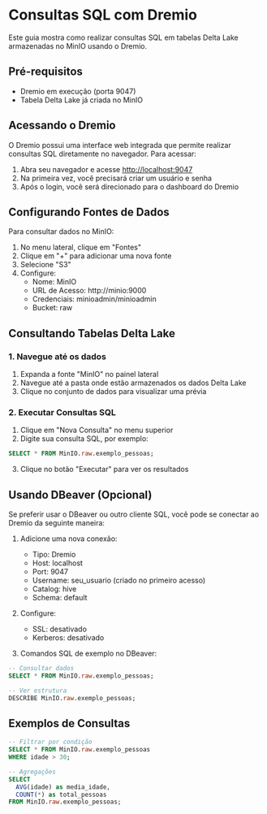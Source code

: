 # Consultas SQL com Dremio

Este guia mostra como realizar consultas SQL em tabelas Delta Lake armazenadas no MinIO usando o Dremio.

## Pré-requisitos

- Dremio em execução (porta 9047)
- Tabela Delta Lake já criada no MinIO

## Acessando o Dremio

O Dremio possui uma interface web integrada que permite realizar consultas SQL diretamente no navegador. Para acessar:

1. Abra seu navegador e acesse [http://localhost:9047](http://localhost:9047)
2. Na primeira vez, você precisará criar um usuário e senha
3. Após o login, você será direcionado para o dashboard do Dremio

## Configurando Fontes de Dados

Para consultar dados no MinIO:

1. No menu lateral, clique em "Fontes"
2. Clique em "+" para adicionar uma nova fonte
3. Selecione "S3"
4. Configure:
   - Nome: MinIO
   - URL de Acesso: http://minio:9000
   - Credenciais: minioadmin/minioadmin
   - Bucket: raw

## Consultando Tabelas Delta Lake

### 1. Navegue até os dados

1. Expanda a fonte "MinIO" no painel lateral
2. Navegue até a pasta onde estão armazenados os dados Delta Lake
3. Clique no conjunto de dados para visualizar uma prévia

### 2. Executar Consultas SQL

1. Clique em "Nova Consulta" no menu superior
2. Digite sua consulta SQL, por exemplo:

```sql
SELECT * FROM MinIO.raw.exemplo_pessoas;
```

3. Clique no botão "Executar" para ver os resultados

## Usando DBeaver (Opcional)

Se preferir usar o DBeaver ou outro cliente SQL, você pode se conectar ao Dremio da seguinte maneira:

1. Adicione uma nova conexão:
   - Tipo: Dremio
   - Host: localhost
   - Port: 9047
   - Username: seu_usuario (criado no primeiro acesso)
   - Catalog: hive
   - Schema: default

2. Configure:
   - SSL: desativado
   - Kerberos: desativado

3. Comandos SQL de exemplo no DBeaver:

```sql
-- Consultar dados
SELECT * FROM MinIO.raw.exemplo_pessoas;

-- Ver estrutura
DESCRIBE MinIO.raw.exemplo_pessoas;
```

## Exemplos de Consultas

```sql
-- Filtrar por condição
SELECT * FROM MinIO.raw.exemplo_pessoas 
WHERE idade > 30;

-- Agregações
SELECT 
  AVG(idade) as media_idade,
  COUNT(*) as total_pessoas
FROM MinIO.raw.exemplo_pessoas;
```